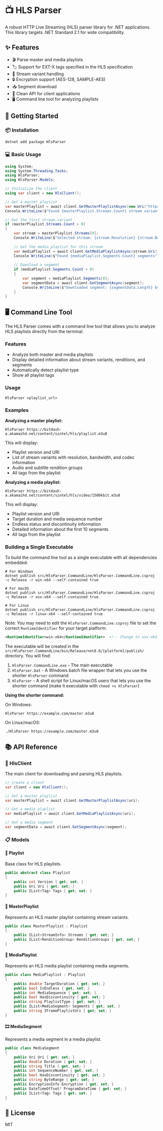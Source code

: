 # 📺 HLS Parser

A robust HTTP Live Streaming (HLS) parser library for .NET applications. This library targets .NET Standard 2.1 for wide compatibility.

## ✨ Features

- 🎬 Parse master and media playlists
- 🏷️ Support for EXT-X tags specified in the HLS specification
- 🔄 Stream variant handling
- 🔒 Encryption support (AES-128, SAMPLE-AES)
- 📥 Segment download
- 🧩 Clean API for client applications
- 🖥️ Command line tool for analyzing playlists

## 🚀 Getting Started

### 📦 Installation

```
dotnet add package HlsParser
```

### 💻 Basic Usage

```csharp
using System;
using System.Threading.Tasks;
using HlsParser;
using HlsParser.Models;

// Initialize the client
using var client = new HlsClient();

// Get a master playlist
var masterPlaylist = await client.GetMasterPlaylistAsync(new Uri("https://example.com/master.m3u8"));
Console.WriteLine($"Found {masterPlaylist.Streams.Count} stream variants");

// Get the first stream variant
if (masterPlaylist.Streams.Count > 0)
{
    var stream = masterPlaylist.Streams[0];
    Console.WriteLine($"Selected stream: {stream.Resolution} {stream.Bandwidth/1000}kbps {stream.Codecs}");
    
    // Get the media playlist for this stream
    var mediaPlaylist = await client.GetMediaPlaylistAsync(stream.Uri);
    Console.WriteLine($"Found {mediaPlaylist.Segments.Count} segments");
    
    // Download a segment
    if (mediaPlaylist.Segments.Count > 0)
    {
        var segment = mediaPlaylist.Segments[0];
        var segmentData = await client.GetSegmentAsync(segment);
        Console.WriteLine($"Downloaded segment: {segmentData.Length} bytes");
    }
}
```

## 🖥️ Command Line Tool

The HLS Parser comes with a command line tool that allows you to analyze HLS playlists directly from the terminal.

### Features

- Analyze both master and media playlists
- Display detailed information about stream variants, renditions, and segments
- Automatically detect playlist type
- Show all playlist tags

### Usage

```
HlsParser <playlist_url>
```

### Examples

**Analyzing a master playlist:**

```
HlsParser https://bitdash-a.akamaihd.net/content/sintel/hls/playlist.m3u8
```

This will display:
- Playlist version and URI
- List of stream variants with resolution, bandwidth, and codec information
- Audio and subtitle rendition groups
- All tags from the playlist

**Analyzing a media playlist:**

```
HlsParser https://bitdash-a.akamaihd.net/content/sintel/hls/video/1500kbit.m3u8
```

This will display:
- Playlist version and URI
- Target duration and media sequence number
- Endless status and discontinuity information
- Detailed information about the first 10 segments
- All tags from the playlist

### Building a Single Executable

To build the command line tool as a single executable with all dependencies embedded:

```
# For Windows
dotnet publish src/HlsParser.CommandLine/HlsParser.CommandLine.csproj -c Release -r win-x64 --self-contained true

# For macOS
dotnet publish src/HlsParser.CommandLine/HlsParser.CommandLine.csproj -c Release -r osx-x64 --self-contained true

# For Linux
dotnet publish src/HlsParser.CommandLine/HlsParser.CommandLine.csproj -c Release -r linux-x64 --self-contained true
```

Note: You may need to edit the `HlsParser.CommandLine.csproj` file to set the correct `RuntimeIdentifier` for your target platform:

```xml
<RuntimeIdentifier>win-x64</RuntimeIdentifier>  <!-- Change to osx-x64 or linux-x64 as needed -->
```

The executable will be created in the `src/HlsParser.CommandLine/bin/Release/net8.0/[platform]/publish/` directory. You will find:

1. `HlsParser.CommandLine.exe` - The main executable
2. `HlsParser.bat` - A Windows batch file wrapper that lets you use the shorter `HlsParser` command
3. `HlsParser` - A shell script for Linux/macOS users that lets you use the shorter command (make it executable with `chmod +x HlsParser`)

**Using the shorter command:**

On Windows:
```
HlsParser https://example.com/master.m3u8
```

On Linux/macOS:
```
./HlsParser https://example.com/master.m3u8
```

## 📚 API Reference

### 🧰 HlsClient

The main client for downloading and parsing HLS playlists.

```csharp
// Create a client
var client = new HlsClient();

// Get a master playlist
var masterPlaylist = await client.GetMasterPlaylistAsync(uri);

// Get a media playlist
var mediaPlaylist = await client.GetMediaPlaylistAsync(uri);

// Get a media segment
var segmentData = await client.GetSegmentAsync(segment);
```

### 📋 Models

#### 📄 Playlist

Base class for HLS playlists.

```csharp
public abstract class Playlist
{
    public int Version { get; set; }
    public Uri Uri { get; set; }
    public IList<Tag> Tags { get; set; }
}
```

#### 📑 MasterPlaylist

Represents an HLS master playlist containing stream variants.

```csharp
public class MasterPlaylist : Playlist
{
    public IList<StreamInfo> Streams { get; set; }
    public IList<RenditionGroup> RenditionGroups { get; set; }
}
```

#### 📝 MediaPlaylist

Represents an HLS media playlist containing media segments.

```csharp
public class MediaPlaylist : Playlist
{
    public double TargetDuration { get; set; }
    public bool IsEndless { get; set; }
    public int MediaSequence { get; set; }
    public bool HasDiscontinuity { get; set; }
    public string PlaylistType { get; set; }
    public IList<MediaSegment> Segments { get; set; }
    public string IFramePlaylistUri { get; set; }
}
```

#### 🎞️ MediaSegment

Represents a media segment in a media playlist.

```csharp
public class MediaSegment
{
    public Uri Uri { get; set; }
    public double Duration { get; set; }
    public string Title { get; set; }
    public int SequenceNumber { get; set; }
    public bool HasDiscontinuity { get; set; }
    public string ByteRange { get; set; }
    public EncryptionInfo Encryption { get; set; }
    public DateTimeOffset? ProgramDateTime { get; set; }
    public IList<Tag> Tags { get; set; }
}
```

## 📜 License

MIT 